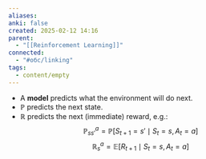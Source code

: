 ```yaml
---
aliases: 
anki: false
created: 2025-02-12 14:16
parent:
  - "[[Reinforcement Learning]]"
connected:
  - "#обс/linking"
tags:
  - content/empty
---
```


- A **model** predicts what the environment will do next.
- $\mathbb{P}$ predicts the next state.
- $\mathbb{R}$ predicts the next (immediate) reward, e.g.:
  $$\mathbb{P}^a_{ss'} = \mathbb{P}[S_{t+1} = s' \mid S_t = s, A_t = a]$$
  $$\mathbb{R}^a_s = \mathbb{E}[R_{t+1} \mid S_t = s, A_t = a]$$
